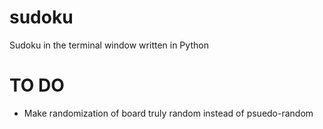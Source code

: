 # sudoku
Sudoku in the terminal window written in Python

# TO DO
- Make randomization of board truly random instead of psuedo-random
